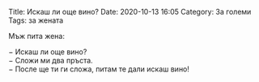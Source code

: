 Title: Искаш ли още вино?
Date: 2020-10-13 16:05
Category: За големи
Tags: за жената

Мъж пита жена:

&minus; Искаш ли още вино?  
&minus; Сложи ми два пръста.  
&minus; После ще ти ги сложа, питам те дали искаш вино!  
